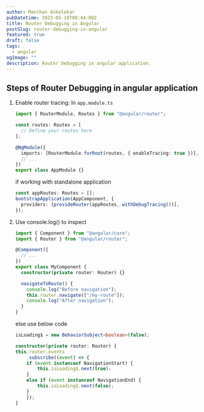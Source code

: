```yaml
---
author: Manthan Ankolekar
pubDatetime: 2023-05-18T08:44:00Z
title: Router Debugging in Angular
postSlug: router-debugging-in-angular
featured: true
draft: false
tags:
  - angular
ogImage: ""
description: Router Debugging in angular application.
---
```


## Steps of Router Debugging in angular application

1. Enable router tracing: In `app.module.ts`

   ```typescript
   import { RouterModule, Routes } from "@angular/router";

   const routes: Routes = [
     // Define your routes here
   ];

   @NgModule({
     imports: [RouterModule.forRoot(routes, { enableTracing: true })],
     // ...
   })
   export class AppModule {}
   ```

   if working with standalone application

   ```typescript
   const appRoutes: Routes = [];
   bootstrapApplication(AppComponent, {
     providers: [provideRouter(appRoutes, withDebugTracing())],
   });
   ```

2. Use console.log() to inspect

   ```typescript
   import { Component } from "@angular/core";
   import { Router } from "@angular/router";

   @Component({
     // ...
   })
   export class MyComponent {
     constructor(private router: Router) {}

     navigateToRoute() {
       console.log("Before navigation");
       this.router.navigate(["/my-route"]);
       console.log("After navigation");
     }
   }
   ```

   else use below code

   ```typescript
   isLoading$ = new BehaviorSubject<boolean>(false);

   constructor(private router: Router) {
   this.router.events
       .subscribe((event) => {
       if (event instanceof NavigationStart) {
           this.isLoading$.next(true);
       }
       else if (event instanceof NavigationEnd) {
           this.isLoading$.next(false);
       }
       });
   }
   ```
